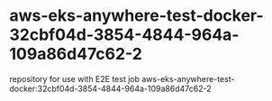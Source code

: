 # aws-eks-anywhere-test-docker-32cbf04d-3854-4844-964a-109a86d47c62-2
repository for use with E2E test job aws-eks-anywhere-test-docker:32cbf04d-3854-4844-964a-109a86d47c62-2
